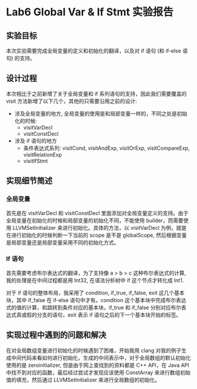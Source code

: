 # Lab6 Global Var & If Stmt 实验报告

## 实验目标

本次实验需要完成全局变量的定义和初始化的翻译，以及对 if 语句 (和 if-else 语句) 的支持。

## 设计过程

本次相比于之前新增了关于全局变量和 if 系列语句的支持，因此我们需要覆盖的 visit 方法新增了以下几个，其他的只需要沿用之前的设计:

- 涉及全局变量的地方, 全局变量的使用是和局部变量一样的，不同之处是初始化的时候:
  - visitVarDecl
  - visitConstDecl
- 涉及 if 语句的地方
  - 条件表达式系列: visitCond, visitAndExp, visitOrExp, visitCompareExp, visitRelationExp
  - visitIfStmt

## 实现细节简述

### 全局变量

首先是在 visitVarDecl 和 visitConstDecl 里面添加对全局变量定义的支持。由于全局变量在初始化的时候和局部变量的初始化不同，不能使用 builder，而需要使用 LLVMSetInitializer 来进行初始化。具体的方法，以 visitVarDecl 为例，就是在进行初始化的时候判断一下当前的 scope 是不是 globalScope, 然后根据变量是局部变量还是局部变量采用不同的初始化方式。

### If 语句

首先需要考虑布尔表达式的翻译，为了支持像 a > b > c 这种布尔表达式的计算, 我的处理是在中间过程都是用 Int32, 在语法分析树中 if 这个节点才转化成 Int1.

对于 if 语句的整体布局，我采用了 condition, if_true, if_false, exit 这几个基本块，其中 if_false 在 if-else 语句中才有。condition 这个基本块中完成布尔表达式的值的计算，和跳转到条件对应的基本块，if_true 和 if_false 分别对应布尔表达式真或假的分支的语句，exit 表示 if 语句之后的下一个基本块开始的标签。

## 实现过程中遇到的问题和解决

在对全局数组变量进行初始化的时候遇到了困难，开始我用 clang 对我的例子生成中间代码来看如何进行初始化，生成的中间表示中，对于全局数组的默认初始化使用的是 zeroinitializer, 但是由于网上查找到的资料都是 C++ API，在 Java API 中找不到对应的函数，最后经过尝试才发现应该使用 ConstArray 来进行数组初始值的填充，然后通过 LLVMSetInitializer 来进行全局数组的初始化。